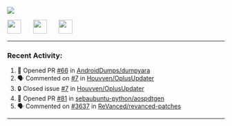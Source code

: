 <p align="left">
  <!-- Typing SVG by DenverCoder1 - https://github.com/DenverCoder1/readme-typing-svg -->
  <a href="https://github.com/DenverCoder1/readme-typing-svg">
    <img src="https://readme-typing-svg.demolab.com/?lines=Hello%2E%2E%2E;Im%20Zain;&font=Fira%20Code&center=false&width=440&height=45&color=00FFFF&vCenter=true&pause=1000&size=22" /></a>
</p>

<p align="left">
  <a href="https://www.youtube.com/@zainarbani"><img width="32px" src="https://www.freeiconspng.com/uploads/youtube-subscribe-png-youtube-subscribe-to-5.png"/></a>
  &#8287;&#8287;&#8287;&#8287;&#8287;
  <a href="mailto:zaintsyariev@gmail.com"><img width="32px" src="https://www.freeiconspng.com/uploads/email-icon--100-flat-vol-2-iconset--graphicloads-18.png"/></a>
  &#8287;&#8287;&#8287;&#8287;&#8287;
  <a href="https://t.me/AnotherZain"><img width="32px" src="https://www.freeiconspng.com/uploads/telegram-icon-1.png"></a>
</p>

---

<h3>Recent Activity:</h3>

<!-- https://github.com/jamesgeorge007/github-activity-readme -->
<!--START_SECTION:activity-->
1. 💪 Opened PR [#66](https://github.com/AndroidDumps/dumpyara/pull/66) in [AndroidDumps/dumpyara](https://github.com/AndroidDumps/dumpyara)
2. 🗣 Commented on [#7](https://github.com/Houvven/OplusUpdater/issues/7#issuecomment-2567114973) in [Houvven/OplusUpdater](https://github.com/Houvven/OplusUpdater)
3. 🔒 Closed issue [#7](https://github.com/Houvven/OplusUpdater/issues/7) in [Houvven/OplusUpdater](https://github.com/Houvven/OplusUpdater)
4. 💪 Opened PR [#81](https://github.com/sebaubuntu-python/aospdtgen/pull/81) in [sebaubuntu-python/aospdtgen](https://github.com/sebaubuntu-python/aospdtgen)
5. 🗣 Commented on [#3637](https://github.com/ReVanced/revanced-patches/pull/3637#issuecomment-2424094621) in [ReVanced/revanced-patches](https://github.com/ReVanced/revanced-patches)
<!--END_SECTION:activity-->

---
